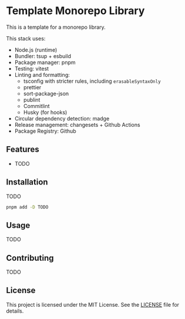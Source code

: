 # Template Monorepo Library

This is a template for a monorepo library.

This stack uses:

- Node.js (runtime)
- Bundler: tsup + esbuild
- Package manager: pnpm
- Testing: vitest
- Linting and formatting:
  - tsconfig with stricter rules, including `erasableSyntaxOnly`
  - prettier
  - sort-package-json
  - publint
  - Commitlint
  - Husky (for hooks)
- Circular dependency detection: madge
- Release management: changesets + Github Actions
- Package Registry: Github

## Features

- TODO

## Installation

TODO

```bash
pnpm add -D TODO
```

## Usage

TODO

## Contributing

TODO

## License

This project is licensed under the MIT License. See the [LICENSE](LICENSE) file for details.
